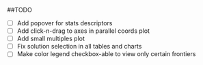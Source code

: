 ##TODO
- [ ] Add popover for stats descriptors
- [ ] Add click-n-drag to axes in parallel coords plot
- [ ] Add small multiples plot
- [ ] Fix solution selection in all tables and charts
- [ ] Make color legend checkbox-able to view only certain frontiers
